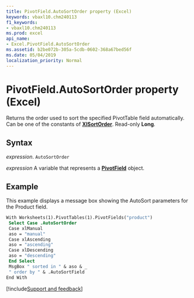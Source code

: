 ```yaml
---
title: PivotField.AutoSortOrder property (Excel)
keywords: vbaxl10.chm240113
f1_keywords:
- vbaxl10.chm240113
ms.prod: excel
api_name:
- Excel.PivotField.AutoSortOrder
ms.assetid: b2be072b-305a-5cdb-0602-368a67bed56f
ms.date: 05/04/2019
localization_priority: Normal
---
```



# PivotField.AutoSortOrder property (Excel)

Returns the order used to sort the specified PivotTable field automatically. Can be one of the constants of **[XlSortOrder](Excel.XlSortOrder.md)**. Read-only **Long**.


## Syntax

_expression_. `AutoSortOrder`

_expression_ A variable that represents a **[PivotField](Excel.PivotField.md)** object.


## Example

This example displays a message box showing the AutoSort parameters for the Product field.


```vb
With Worksheets(1).PivotTables(1).PivotFields("product") 
 Select Case .AutoSortOrder 
 Case xlManual 
 aso = "manual" 
 Case xlAscending 
 aso = "ascending" 
 Case xlDescending 
 aso = "descending" 
 End Select 
 MsgBox " sorted in " & aso & _ 
 " order by " & .AutoSortField 
End With
```

[!include[Support and feedback](~/includes/feedback-boilerplate.md)]